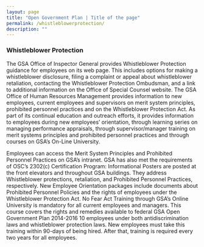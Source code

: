 ```yaml
---
layout: page
title: "Open Government Plan | Title of the page"
permalink: /whistleblowerprotection/
description: ""
---
```


### Whistleblower Protection

The GSA Office of Inspector General provides Whistleblower Protection guidance for employees on its web page. This includes options for making a whistleblower disclosure, filing a complaint or appeal about whistleblower retaliation, contacting the Whistleblower Protection Ombudsman, and a link to additional information on the Office of Special Counsel website. The GSA Office of Human Resources Management provides information to new employees, current employees and supervisors on merit system principles, prohibited personnel practices and on the Whistleblower Protection Act. As part of its continual education and outreach efforts, it provides information to employees during new employees’ orientation, through learning series on managing performance appraisals, through supervisor/manager training on merit systems principles and prohibited personnel practices and through courses on GSA’s On-Line University. 

Employees can access the Merit System Principles and Prohibited Personnel Practices on GSA’s intranet. GSA has also met the requirements of OSC’s 2302(c) Certification Program:  Informational Posters are posted at the front elevators and throughout GSA buildings. They address Whistleblower protections, retaliation, and Prohibited Personnel Practices, respectively.  New Employee Orientation packages include documents about Prohibited Personnel Policies and the rights of employees under the Whistleblower Protection Act.  No Fear Act Training through GSA’s Online University is mandatory for all current employees and managers. This course covers the rights and remedies available to federal GSA Open Government Plan 2014-2016 10 employees under both antidiscrimination laws and whistleblower protection laws. New employees must take this training within 90-days of being hired. After that, training is required every two years for all employees. 

